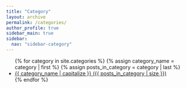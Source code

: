```yaml
---
title: "Category"
layout: archive
permalink: /categories/
author_profile: true
sidebar_main: true
sidebar:
  nav: "sidebar-category"
---
```


<main>
    <ul>
    {% for category in site.categories %}
        {% assign category_name = category | first %}
        {% assign posts_in_category = category | last %}
        <li>
        <a href="{{ site.baseurl }}/{{ category_name | slugify }}/">
            {{ category_name | capitalize }} ({{ posts_in_category | size }})
        </a>
        </li>
    {% endfor %}
    </ul>
</main>

